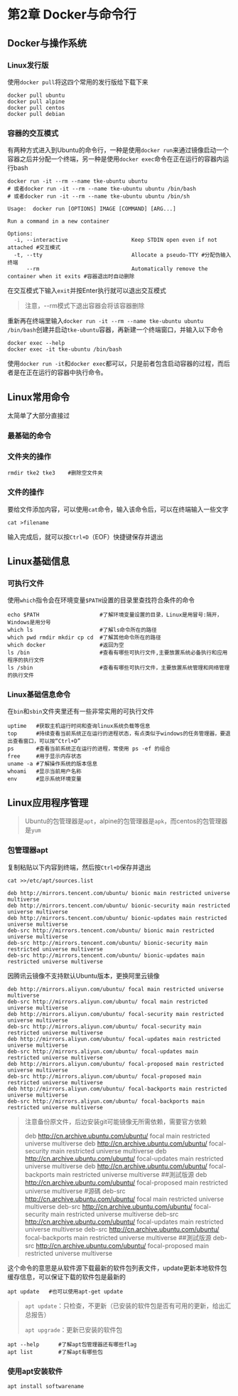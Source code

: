 # 第2章 Docker与命令行

## Docker与操作系统

### Linux发行版

使用`docker pull`将这四个常用的发行版给下载下来

```shell
docker pull ubuntu
docker pull alpine
docker pull centos
docker pull debian
```

### 容器的交互模式

有两种方式进入到Ubuntu的命令行，一种是使用`docker run`来通过镜像启动一个容器之后并分配一个终端，另一种是使用`docker exec`命令在正在运行的容器内运行bash

```shell
docker run -it --rm --name tke-ubuntu ubuntu 
# 或者docker run -it --rm --name tke-ubuntu ubuntu /bin/bash
# 或者docker run -it --rm --name tke-ubuntu ubuntu /bin/sh
```

```shell
Usage:  docker run [OPTIONS] IMAGE [COMMAND] [ARG...]

Run a command in a new container

Options:
  -i, --interactive                    Keep STDIN open even if not attached #交互模式
  -t, --tty                            Allocate a pseudo-TTY #分配伪输入终端
      --rm                             Automatically remove the container when it exits #容器退出时自动删除
```

在交互模式下输入`exit`并按Enter执行就可以退出交互模式

> 注意，--rm模式下退出容器会将该容器删除

重新再在终端里输入`docker run -it --rm --name tke-ubuntu ubuntu /bin/bash`创建并启动`tke-ubuntu`容器，再新建一个终端窗口，并输入以下命令

```shell
docker exec --help
docker exec -it tke-ubuntu /bin/bash
```

使用`docker run -it`和`docker exec`都可以，只是前者包含启动容器的过程，而后者是在正在运行的容器中执行命令。

## Linux常用命令

太简单了大部分直接过

### 最基础的命令

### 文件夹的操作

```shell
rmdir tke2 tke3    #删除空文件夹
```

### 文件的操作

要给文件添加内容，可以使用`cat`命令，输入该命令后，可以在终端输入一些文字

```shell
cat >filename
```

输入完成后，就可以按`Ctrl+D`（EOF）快捷键保存并退出

## Linux基础信息

### 可执行文件

使用`which`指令会在环境变量`$PATH`设置的目录里查找符合条件的命令

```shell
echo $PATH                   #了解环境变量设置的目录，Linux是用冒号:隔开，Windows是用分号
which ls                     #了解ls命令所在的路径
which pwd rmdir mkdir cp cd  #了解其他命令所在的路径
which docker                 #返回为空
ls /bin                      #查看有哪些可执行文件,主要放置系统必备执行和应用程序的执行文件
ls /sbin                     #查看有哪些可执行文件，主要放置系统管理和网络管理的执行文件
```

### Linux基础信息命令

在`bin`和`sbin`文件夹里还有一些非常实用的可执行文件

```shell
uptime   #获取主机运行时间和查询linux系统负载等信息
top      #持续查看当前系统正在运行的进程状态，有点类似于windows的任务管理器，要退出查看窗口，可以按“Ctrl+D”
ps       #查看当前系统正在运行的进程，常使用 ps -ef 的组合
free     #用于显示内存状态
uname -a #了解操作系统的版本信息
whoami   #显示当前用户名称
env      #显示系统环境变量
```

## Linux应用程序管理

>Ubuntu的包管理器是`apt`，alpine的包管理器是`apk`，而centos的包管理器是`yum`

### 包管理器apt

复制粘贴以下内容到终端，然后按`Ctrl+D`保存并退出

```shell
cat >>/etc/apt/sources.list
```

```
deb http://mirrors.tencent.com/ubuntu/ bionic main restricted universe multiverse
deb http://mirrors.tencent.com/ubuntu/ bionic-security main restricted universe multiverse
deb http://mirrors.tencent.com/ubuntu/ bionic-updates main restricted universe multiverse
deb-src http://mirrors.tencent.com/ubuntu/ bionic main restricted universe multiverse
deb-src http://mirrors.tencent.com/ubuntu/ bionic-security main restricted universe multiverse
deb-src http://mirrors.tencent.com/ubuntu/ bionic-updates main restricted universe multiverse
```

因腾讯云镜像不支持默认Ubuntu版本，更换阿里云镜像

```shell
deb http://mirrors.aliyun.com/ubuntu/ focal main restricted universe multiverse
deb-src http://mirrors.aliyun.com/ubuntu/ focal main restricted universe multiverse
deb http://mirrors.aliyun.com/ubuntu/ focal-security main restricted universe multiverse
deb-src http://mirrors.aliyun.com/ubuntu/ focal-security main restricted universe multiverse
deb http://mirrors.aliyun.com/ubuntu/ focal-updates main restricted universe multiverse
deb-src http://mirrors.aliyun.com/ubuntu/ focal-updates main restricted universe multiverse
deb http://mirrors.aliyun.com/ubuntu/ focal-proposed main restricted universe multiverse
deb-src http://mirrors.aliyun.com/ubuntu/ focal-proposed main restricted universe multiverse
deb http://mirrors.aliyun.com/ubuntu/ focal-backports main restricted universe multiverse
deb-src http://mirrors.aliyun.com/ubuntu/ focal-backports main restricted universe multiverse
```

> 注意备份原文件，后边安装git可能镜像无所需依赖，需要官方依赖
>
> deb http://cn.archive.ubuntu.com/ubuntu/ focal main restricted universe multiverse
> deb http://cn.archive.ubuntu.com/ubuntu/ focal-security main restricted universe multiverse
> deb http://cn.archive.ubuntu.com/ubuntu/ focal-updates main restricted universe multiverse
> deb http://cn.archive.ubuntu.com/ubuntu/ focal-backports main restricted universe multiverse
> ##測試版源
> deb http://cn.archive.ubuntu.com/ubuntu/ focal-proposed main restricted universe multiverse
> #源碼
> deb-src http://cn.archive.ubuntu.com/ubuntu/ focal main restricted universe multiverse
> deb-src http://cn.archive.ubuntu.com/ubuntu/ focal-security main restricted universe multiverse
> deb-src http://cn.archive.ubuntu.com/ubuntu/ focal-updates main restricted universe multiverse
> deb-src http://cn.archive.ubuntu.com/ubuntu/ focal-backports main restricted universe multiverse
> ##測試版源
> deb-src http://cn.archive.ubuntu.com/ubuntu/ focal-proposed main restricted universe multiverse

这个命令的意思是从软件源下载最新的软件包列表文件，update更新本地软件包缓存信息，可以保证下载的软件包是最新的

```shell
apt update   #也可以使用apt-get update
```

>`apt update`：只检查，不更新（已安装的软件包是否有可用的更新，给出汇总报告）
>
>`apt upgrade`：更新已安装的软件包

```shell
apt --help      #了解apt包管理器还有哪些flag
apt list        #了解apt有哪些包
```

### 使用apt安装软件

```shell
apt install softwarename
```

